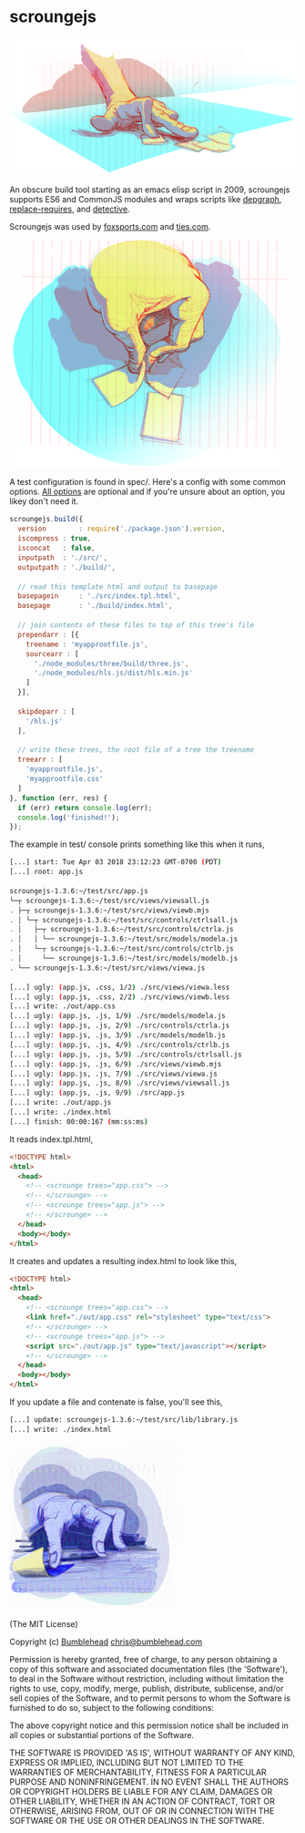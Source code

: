 scroungejs
===========
![scrounge](https://github.com/iambumblehead/scroungejs/raw/master/img/hand3.png)

An obscure build tool starting as an emacs elisp script in 2009, scroungejs supports ES6 and CommonJS modules and wraps scripts like [depgraph][1], [replace-requires][2], and [detective][5].

Scroungejs was used by [foxsports.com](https://espn.com) and [ties.com](http://ties.com).

[0]: http://www.bumblehead.com                                     "bumblehead"
[1]: https://github.com/iambumblehead/depgraph                       "depgraph"
[2]: https://github.com/bendrucker/replace-requires          "replace-requires"
[3]: https://github.com/mishoo/UglifyJS2                             "uglifyjs2"
[4]: https://github.com/ForbesLindesay/umd                                "umd"
[5]: https://github.com/substack/node-detective                "node-detective"

![scrounge](https://github.com/iambumblehead/scroungejs/raw/master/img/hand10.png)

A test configuration is found in spec/. Here's a config with some common options. [All options][6] are optional and if you're unsure about an option, you likey don't need it.
```javascript
scroungejs.build({
  version        : require('./package.json').version,
  iscompress : true,
  isconcat   : false,
  inputpath  : './src/',
  outputpath : './build/',
  
  // read this template html and output to basepage
  basepagein     : './src/index.tpl.html',
  basepage       : './build/index.html',
  
  // join contents of these files to top of this tree's file
  prependarr : [{
    treename : 'myapprootfile.js',
    sourcearr : [
      './node_modules/three/build/three.js',
      './node_modules/hls.js/dist/hls.min.js'
    ]
  }],

  skipdeparr : [
    '/hls.js'
  ],

  // write these trees, the root file of a tree the treename
  treearr : [
    'myapprootfile.js',
    'myapprootfile.css'
  ]
}, function (err, res) {
  if (err) return console.log(err);
  console.log('finished!');
});
```


The example in test/ console prints something like this when it runs,
```bash
[...] start: Tue Apr 03 2018 23:12:23 GMT-0700 (PDT)
[...] root: app.js

scroungejs-1.3.6:~/test/src/app.js
└─┬ scroungejs-1.3.6:~/test/src/views/viewsall.js
. ├─┬ scroungejs-1.3.6:~/test/src/views/viewb.mjs
. │ └─┬ scroungejs-1.3.6:~/test/src/controls/ctrlsall.js
. │   ├─┬ scroungejs-1.3.6:~/test/src/controls/ctrla.js
. │   │ └── scroungejs-1.3.6:~/test/src/models/modela.js
. │   └─┬ scroungejs-1.3.6:~/test/src/controls/ctrlb.js
. │     └── scroungejs-1.3.6:~/test/src/models/modelb.js
. └── scroungejs-1.3.6:~/test/src/views/viewa.js

[...] ugly: (app.js, .css, 1/2) ./src/views/viewa.less
[...] ugly: (app.js, .css, 2/2) ./src/views/viewb.less
[...] write: ./out/app.css
[...] ugly: (app.js, .js, 1/9) ./src/models/modela.js
[...] ugly: (app.js, .js, 2/9) ./src/controls/ctrla.js
[...] ugly: (app.js, .js, 3/9) ./src/models/modelb.js
[...] ugly: (app.js, .js, 4/9) ./src/controls/ctrlb.js
[...] ugly: (app.js, .js, 5/9) ./src/controls/ctrlsall.js
[...] ugly: (app.js, .js, 6/9) ./src/views/viewb.mjs
[...] ugly: (app.js, .js, 7/9) ./src/views/viewa.js
[...] ugly: (app.js, .js, 8/9) ./src/views/viewsall.js
[...] ugly: (app.js, .js, 9/9) ./src/app.js
[...] write: ./out/app.js
[...] write: ./index.html
[...] finish: 00:00:167 (mm:ss:ms)
```

It reads index.tpl.html,

```html
<!DOCTYPE html>
<html>
  <head>
    <!-- <scrounge trees="app.css"> -->
    <!-- </scrounge> -->
    <!-- <scrounge trees="app.js"> -->
    <!-- </scrounge> -->
  </head>
  <body></body>
</html>
```

It creates and updates a resulting index.html to look like this,
```html
<!DOCTYPE html>
<html>
  <head>
    <!-- <scrounge trees="app.css"> -->
    <link href="./out/app.css" rel="stylesheet" type="text/css">
    <!-- </scrounge> -->
    <!-- <scrounge trees="app.js"> -->
    <script src="./out/app.js" type="text/javascript"></script>
    <!-- </scrounge> -->
  </head>
  <body></body>
</html>
```

If you update a file and contenate is false, you'll see this,
```bash
[...] update: scroungejs-1.3.6:~/test/src/lib/library.js
[...] write: ./index.html
```


[6]: https://github.com/iambumblehead/scroungejs/blob/master/src/scrounge_opts.js  "scrounge_opts.js"


![scrounge](https://github.com/iambumblehead/scroungejs/raw/master/img/hand.png) 

(The MIT License)

Copyright (c) [Bumblehead][0] <chris@bumblehead.com>

Permission is hereby granted, free of charge, to any person obtaining a copy of this software and associated documentation files (the 'Software'), to deal in the Software without restriction, including without limitation the rights to use, copy, modify, merge, publish, distribute, sublicense, and/or sell copies of the Software, and to permit persons to whom the Software is furnished to do so, subject to the following conditions:

The above copyright notice and this permission notice shall be included in all copies or substantial portions of the Software.

THE SOFTWARE IS PROVIDED 'AS IS', WITHOUT WARRANTY OF ANY KIND, EXPRESS OR IMPLIED, INCLUDING BUT NOT LIMITED TO THE WARRANTIES OF MERCHANTABILITY, FITNESS FOR A PARTICULAR PURPOSE AND NONINFRINGEMENT. IN NO EVENT SHALL THE AUTHORS OR COPYRIGHT HOLDERS BE LIABLE FOR ANY CLAIM, DAMAGES OR OTHER LIABILITY, WHETHER IN AN ACTION OF CONTRACT, TORT OR OTHERWISE, ARISING FROM, OUT OF OR IN CONNECTION WITH THE SOFTWARE OR THE USE OR OTHER DEALINGS IN THE SOFTWARE.
